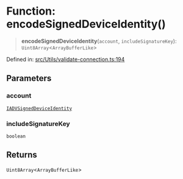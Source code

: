 # Function: encodeSignedDeviceIdentity()

> **encodeSignedDeviceIdentity**(`account`, `includeSignatureKey`): `Uint8Array`\<`ArrayBufferLike`\>

Defined in: [src/Utils/validate-connection.ts:194](https://github.com/Fokusdotid/Baileys/blob/4cdf75fe48f9b13e8084d341633612ce49e934bd/src/Utils/validate-connection.ts#L194)

## Parameters

### account

[`IADVSignedDeviceIdentity`](../namespaces/proto/interfaces/IADVSignedDeviceIdentity.md)

### includeSignatureKey

`boolean`

## Returns

`Uint8Array`\<`ArrayBufferLike`\>

